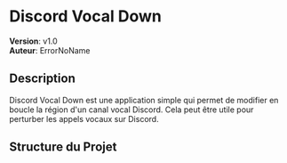 # Discord Vocal Down

**Version**: v1.0  
**Auteur**: ErrorNoName

## Description

Discord Vocal Down est une application simple qui permet de modifier en boucle la région d'un canal vocal Discord. Cela peut être utile pour perturber les appels vocaux sur Discord.

## Structure du Projet

